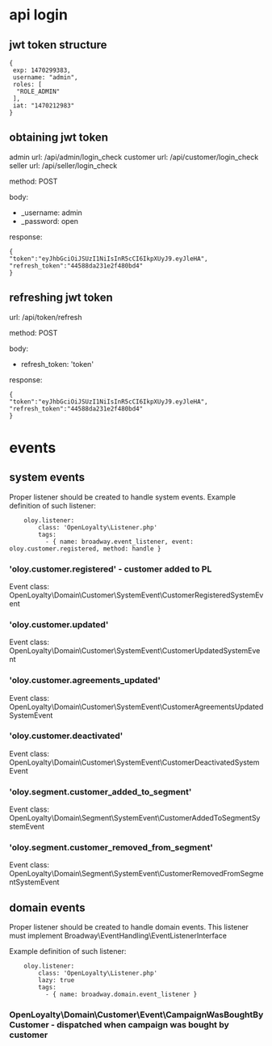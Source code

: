 # api login
## jwt token structure
```
{
 exp: 1470299383,
 username: "admin",
 roles: [
  "ROLE_ADMIN"
 ],
 iat: "1470212983"
}
```
## obtaining jwt token
admin url: /api/admin/login_check
customer url: /api/customer/login_check
seller url: /api/seller/login_check

method: POST

body:
- _username: admin
- _password: open
    
response:
```
{
"token":"eyJhbGciOiJSUzI1NiIsInR5cCI6IkpXUyJ9.eyJleHA",
"refresh_token":"44588da231e2f480bd4"
}
```
## refreshing jwt token
url: /api/token/refresh

method: POST

body:
- refresh_token: 'token'

response:
```
{
"token":"eyJhbGciOiJSUzI1NiIsInR5cCI6IkpXUyJ9.eyJleHA",
"refresh_token":"44588da231e2f480bd4"
}
```

# events

## system events
Proper listener should be created to handle system events.
Example definition of such listener:
```
    oloy.listener:
        class: 'OpenLoyalty\Listener.php'
        tags:
          - { name: broadway.event_listener, event: oloy.customer.registered, method: handle }
```
### 'oloy.customer.registered' - customer added to PL
Event class: OpenLoyalty\Domain\Customer\SystemEvent\CustomerRegisteredSystemEvent

### 'oloy.customer.updated'
Event class: OpenLoyalty\Domain\Customer\SystemEvent\CustomerUpdatedSystemEvent

### 'oloy.customer.agreements_updated'
Event class: OpenLoyalty\Domain\Customer\SystemEvent\CustomerAgreementsUpdatedSystemEvent

### 'oloy.customer.deactivated'
Event class: OpenLoyalty\Domain\Customer\SystemEvent\CustomerDeactivatedSystemEvent

### 'oloy.segment.customer_added_to_segment'
Event class: OpenLoyalty\Domain\Segment\SystemEvent\CustomerAddedToSegmentSystemEvent

### 'oloy.segment.customer_removed_from_segment'
Event class: OpenLoyalty\Domain\Segment\SystemEvent\CustomerRemovedFromSegmentSystemEvent

## domain events
Proper listener should be created to handle domain events.
This listener must implement Broadway\EventHandling\EventListenerInterface

Example definition of such listener:
```
    oloy.listener:
        class: 'OpenLoyalty\Listener.php'
        lazy: true
        tags:
          - { name: broadway.domain.event_listener }
```

### OpenLoyalty\Domain\Customer\Event\CampaignWasBoughtByCustomer - dispatched when campaign was bought by customer